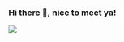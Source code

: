 ### Hi there 👋, nice to meet ya!
![]([relative/path/to/your.gif](https://media0.giphy.com/media/v1.Y2lkPTc5MGI3NjExZjlpdHFlMGEyd3lwczQ1NHhqaHF5bTZ6NHZ6a3V5dGQ0YnB1aG9zbyZlcD12MV9pbnRlcm5hbF9naWZfYnlfaWQmY3Q9Zw/KHh7jLrG6gIXBTnxsp/giphy.gif))
<!--
**kaavyanannapaneni/kaavyanannapaneni** is a ✨ _special_ ✨ repository because its `README.md` (this file) appears on your GitHub profile.

Here are some ideas to get you started:

- 🔭 I’m currently working on ...
- 🌱 I’m currently learning ...
- 👯 I’m looking to collaborate on ...
- 🤔 I’m looking for help with ...
- 💬 Ask me about ...
- 📫 How to reach me: ...
- 😄 Pronouns: ...
- ⚡ Fun fact: ...
-->
